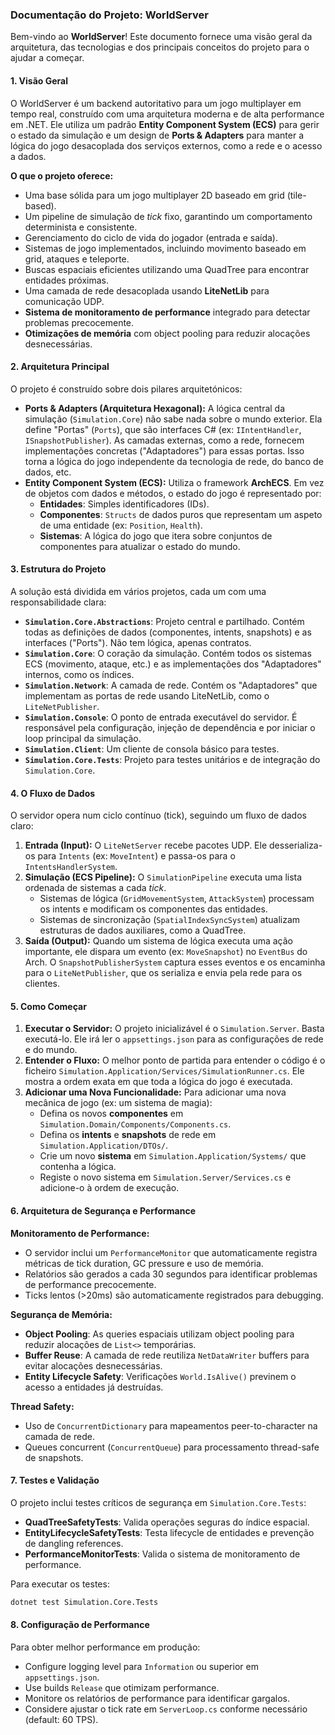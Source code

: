 ### Documentação do Projeto: WorldServer

Bem-vindo ao **WorldServer**! Este documento fornece uma visão geral da arquitetura, das tecnologias e dos principais conceitos do projeto para o ajudar a começar.

#### 1. Visão Geral

O WorldServer é um backend autoritativo para um jogo multiplayer em tempo real, construído com uma arquitetura moderna e de alta performance em .NET. Ele utiliza um padrão **Entity Component System (ECS)** para gerir o estado da simulação e um design de **Ports & Adapters** para manter a lógica do jogo desacoplada dos serviços externos, como a rede e o acesso a dados.

**O que o projeto oferece:**
* Uma base sólida para um jogo multiplayer 2D baseado em grid (tile-based).
* Um pipeline de simulação de *tick* fixo, garantindo um comportamento determinista e consistente.
* Gerenciamento do ciclo de vida do jogador (entrada e saída).
* Sistemas de jogo implementados, incluindo movimento baseado em grid, ataques e teleporte.
* Buscas espaciais eficientes utilizando uma QuadTree para encontrar entidades próximas.
* Uma camada de rede desacoplada usando **LiteNetLib** para comunicação UDP.
* **Sistema de monitoramento de performance** integrado para detectar problemas precocemente.
* **Otimizações de memória** com object pooling para reduzir alocações desnecessárias.

#### 2. Arquitetura Principal

O projeto é construído sobre dois pilares arquitetónicos:

* **Ports & Adapters (Arquitetura Hexagonal):** A lógica central da simulação (`Simulation.Core`) não sabe nada sobre o mundo exterior. Ela define "Portas" (`Ports`), que são interfaces C# (ex: `IIntentHandler`, `ISnapshotPublisher`). As camadas externas, como a rede, fornecem implementações concretas ("Adaptadores") para essas portas. Isso torna a lógica do jogo independente da tecnologia de rede, do banco de dados, etc.
* **Entity Component System (ECS):** Utiliza o framework **ArchECS**. Em vez de objetos com dados e métodos, o estado do jogo é representado por:
    * **Entidades**: Simples identificadores (IDs).
    * **Componentes**: `Structs` de dados puros que representam um aspeto de uma entidade (ex: `Position`, `Health`).
    * **Sistemas**: A lógica do jogo que itera sobre conjuntos de componentes para atualizar o estado do mundo.

#### 3. Estrutura do Projeto

A solução está dividida em vários projetos, cada um com uma responsabilidade clara:

* **`Simulation.Core.Abstractions`**: Projeto central e partilhado. Contém todas as definições de dados (componentes, intents, snapshots) e as interfaces ("Ports"). Não tem lógica, apenas contratos.
* **`Simulation.Core`**: O coração da simulação. Contém todos os sistemas ECS (movimento, ataque, etc.) e as implementações dos "Adaptadores" internos, como os índices.
* **`Simulation.Network`**: A camada de rede. Contém os "Adaptadores" que implementam as portas de rede usando LiteNetLib, como o `LiteNetPublisher`.
* **`Simulation.Console`**: O ponto de entrada executável do servidor. É responsável pela configuração, injeção de dependência e por iniciar o loop principal da simulação.
* **`Simulation.Client`**: Um cliente de consola básico para testes.
* **`Simulation.Core.Tests`**: Projeto para testes unitários e de integração do `Simulation.Core`.

#### 4. O Fluxo de Dados

O servidor opera num ciclo contínuo (tick), seguindo um fluxo de dados claro:

1.  **Entrada (Input):** O `LiteNetServer` recebe pacotes UDP. Ele desserializa-os para `Intents` (ex: `MoveIntent`) e passa-os para o `IntentsHandlerSystem`.
2.  **Simulação (ECS Pipeline):** O `SimulationPipeline` executa uma lista ordenada de sistemas a cada *tick*.
    * Sistemas de lógica (`GridMovementSystem`, `AttackSystem`) processam os intents e modificam os componentes das entidades.
    * Sistemas de sincronização (`SpatialIndexSyncSystem`) atualizam estruturas de dados auxiliares, como a QuadTree.
3.  **Saída (Output):** Quando um sistema de lógica executa uma ação importante, ele dispara um evento (ex: `MoveSnapshot`) no `EventBus` do Arch. O `SnapshotPublisherSystem` captura esses eventos e os encaminha para o `LiteNetPublisher`, que os serializa e envia pela rede para os clientes.

#### 5. Como Começar

1.  **Executar o Servidor:** O projeto inicializável é o `Simulation.Server`. Basta executá-lo. Ele irá ler o `appsettings.json` para as configurações de rede e do mundo.
2.  **Entender o Fluxo:** O melhor ponto de partida para entender o código é o ficheiro `Simulation.Application/Services/SimulationRunner.cs`. Ele mostra a ordem exata em que toda a lógica do jogo é executada.
3.  **Adicionar uma Nova Funcionalidade:** Para adicionar uma nova mecânica de jogo (ex: um sistema de magia):
    * Defina os novos **componentes** em `Simulation.Domain/Components/Components.cs`.
    * Defina os **intents** e **snapshots** de rede em `Simulation.Application/DTOs/`.
    * Crie um novo **sistema** em `Simulation.Application/Systems/` que contenha a lógica.
    * Registe o novo sistema em `Simulation.Server/Services.cs` e adicione-o à ordem de execução.

#### 6. Arquitetura de Segurança e Performance

**Monitoramento de Performance:**
* O servidor inclui um `PerformanceMonitor` que automaticamente registra métricas de tick duration, GC pressure e uso de memória.
* Relatórios são gerados a cada 30 segundos para identificar problemas de performance precocemente.
* Ticks lentos (>20ms) são automaticamente registrados para debugging.

**Segurança de Memória:**
* **Object Pooling**: As queries espaciais utilizam object pooling para reduzir alocações de `List<>` temporárias.
* **Buffer Reuse**: A camada de rede reutiliza `NetDataWriter` buffers para evitar alocações desnecessárias.
* **Entity Lifecycle Safety**: Verificações `World.IsAlive()` previnem o acesso a entidades já destruídas.

**Thread Safety:**
* Uso de `ConcurrentDictionary` para mapeamentos peer-to-character na camada de rede.
* Queues concurrent (`ConcurrentQueue`) para processamento thread-safe de snapshots.

#### 7. Testes e Validação

O projeto inclui testes críticos de segurança em `Simulation.Core.Tests`:
* **QuadTreeSafetyTests**: Valida operações seguras do índice espacial.
* **EntityLifecycleSafetyTests**: Testa lifecycle de entidades e prevenção de dangling references.
* **PerformanceMonitorTests**: Valida o sistema de monitoramento de performance.

Para executar os testes:
```bash
dotnet test Simulation.Core.Tests
```

#### 8. Configuração de Performance

Para obter melhor performance em produção:
* Configure logging level para `Information` ou superior em `appsettings.json`.
* Use builds `Release` que otimizam performance.
* Monitore os relatórios de performance para identificar gargalos.
* Considere ajustar o tick rate em `ServerLoop.cs` conforme necessário (default: 60 TPS).